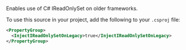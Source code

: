 Enables use of C# IReadOnlySet<T> on older frameworks.

To use this source in your project, add the following to your `.csproj` file:

```xml
<PropertyGroup>
  <InjectIReadOnlySetOnLegacy>true</InjectIReadOnlySetOnLegacy>
</PropertyGroup>
```
